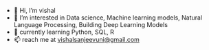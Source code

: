 - 👋 Hi, I’m vishal
- 👀 I’m interested in Data science, Machine learning models, Natural Language Processing, Building Deep Learning Models
- 🌱 currently learning Python, SQL, R 
- 📫 reach me at vishalsanjeevuni@gmail.com

<!---
vishalsanjeevuni/vishalsanjeevuni is a ✨ special ✨ repository because its `README.md` (this file) appears on your GitHub profile.
You can click the Preview link to take a look at your changes.
--->
